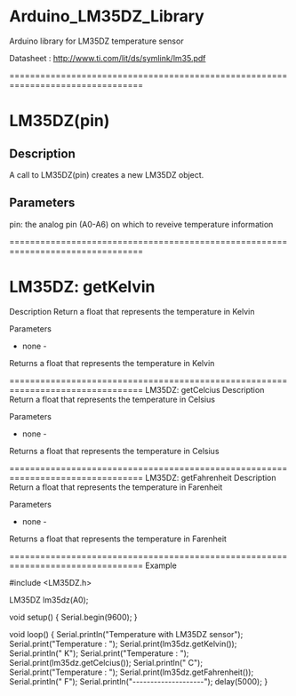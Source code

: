 # Arduino_LM35DZ_Library
Arduino library for LM35DZ temperature sensor

Datasheet : http://www.ti.com/lit/ds/symlink/lm35.pdf

================================================================================
<h1>LM35DZ(pin)</h1>
<h2>Description</h2>
<p>A call to LM35DZ(pin) creates a new LM35DZ object.</p>
<h2>Parameters</h2>
<p>pin: the analog pin (A0-A6) on which to reveive temperature information</p>

================================================================================
# LM35DZ: getKelvin
Description
Return a float that represents the temperature in Kelvin

Parameters
- none -

Returns
a float that represents the temperature in Kelvin

================================================================================
LM35DZ: getCelcius
Description
Return a float that represents the temperature in Celsius

Parameters
- none -

Returns
a float that represents the temperature in Celsius

================================================================================
LM35DZ: getFahrenheit
Description
Return a float that represents the temperature in Farenheit

Parameters
- none -

Returns
a float that represents the temperature in Farenheit

================================================================================
Example

#include <LM35DZ.h>

LM35DZ lm35dz(A0);

void setup() {
  Serial.begin(9600);
}

void loop() {
  Serial.println("Temperature with LM35DZ sensor");
  Serial.print("Temperature : ");
  Serial.print(lm35dz.getKelvin());
  Serial.println(" K");
  Serial.print("Temperature : ");
  Serial.print(lm35dz.getCelcius());
  Serial.println(" C");
  Serial.print("Temperature : ");
  Serial.print(lm35dz.getFahrenheit());
  Serial.println(" F");
  Serial.println("--------------------");
  delay(5000);
}
